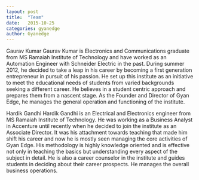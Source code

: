 ```yaml
---
layout: post
title:  "Team"
date:   2015-10-25
categories: gyanedge
author: Gyanedge
---
```

Gaurav Kumar
Gaurav Kumar is Electronics and Communications graduate from MS Ramaiah Institute of Technology and have worked as an Automation Engineer with Schneider Electric in the past. During summer 2012, he decided to take a leap in his career by becoming a first generation entrepreneur in pursuit of his passion. He set up this institute as an initiative to meet the educational needs of students from varied backgrounds seeking a different career. He believes in a student centric approach and prepares them from a nascent stage. As the Founder and Director of Gyan Edge, he manages the general operation and functioning of the institute.

Hardik Gandhi
Hardik Gandhi is an Electrical and Electronics engineer from MS Ramaiah Institute of Technology. He was working as a Business Analyst in Accenture until recently when he decided to join the institute as an Associate Director. It was his attachment towards teaching that made him shift his career and now he is mostly seen managing the core activities of Gyan Edge. His methodology is highly knowledge oriented and is effective not only in teaching the basics but understanding every aspect of the subject in detail. He is also a career counselor in the institute and guides students in deciding about their career prospects. He manages the overall business operations.
